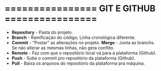 # ================ GIT E GITHUB ================

- **Repository** - Pasta do projeto.
- **Branch** - Ramificação do código; 
			 Linha cronológica diferente.
- **Commit** - "Postar" as alterações no projeto.
**Merge** - Junta as branchs. 
			Se não alterar as mesmas linhas, não gera conflito.
- **Remote** - Faz com que o repositório local vá para a plataforma (Github).
- **Push** - Sobe o commit pro repositório da plataforma (Github).
- **Pull** - Baixa os arquivos do repositório da plataforma pra máquina.
